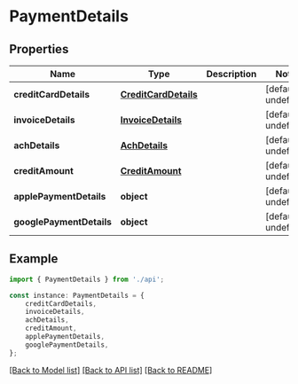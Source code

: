 # PaymentDetails


## Properties

Name | Type | Description | Notes
------------ | ------------- | ------------- | -------------
**creditCardDetails** | [**CreditCardDetails**](CreditCardDetails.md) |  | [default to undefined]
**invoiceDetails** | [**InvoiceDetails**](InvoiceDetails.md) |  | [default to undefined]
**achDetails** | [**AchDetails**](AchDetails.md) |  | [default to undefined]
**creditAmount** | [**CreditAmount**](CreditAmount.md) |  | [default to undefined]
**applePaymentDetails** | **object** |  | [default to undefined]
**googlePaymentDetails** | **object** |  | [default to undefined]

## Example

```typescript
import { PaymentDetails } from './api';

const instance: PaymentDetails = {
    creditCardDetails,
    invoiceDetails,
    achDetails,
    creditAmount,
    applePaymentDetails,
    googlePaymentDetails,
};
```

[[Back to Model list]](../README.md#documentation-for-models) [[Back to API list]](../README.md#documentation-for-api-endpoints) [[Back to README]](../README.md)
